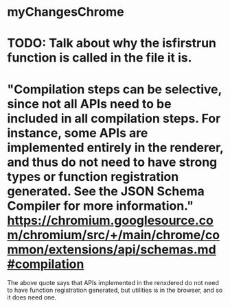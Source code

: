 # myChangesChrome

# TODO: Talk about why the isfirstrun function is called in the file it is.

# "Compilation steps can be selective, since not all APIs need to be included in all compilation steps. For instance, some APIs are implemented entirely in the renderer, and thus do not need to have strong types or function registration generated. See the JSON Schema Compiler for more information." https://chromium.googlesource.com/chromium/src/+/main/chrome/common/extensions/api/schemas.md#compilation

The above quote says that APIs implemented in the renxdered do not need to have function registration generated, but utilities is in the browser, and so it does need one.
